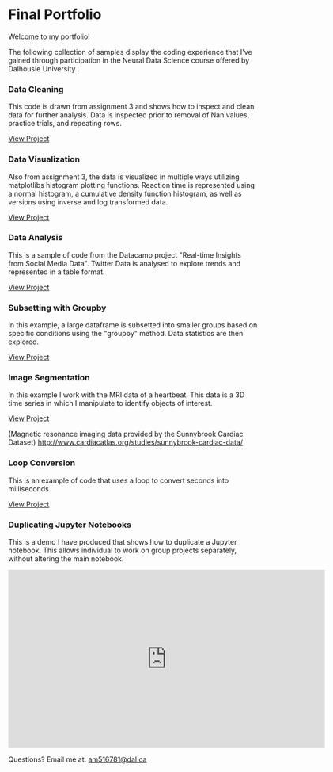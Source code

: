 # Final Portfolio
Welcome to my portfolio!

The following collection of samples display the coding experience that I've gained through participation in the Neural Data Science course offered by Dalhousie University .


### Data Cleaning 
This code is drawn from assignment 3 and shows how to inspect and clean data for further analysis. Data is inspected prior to removal of Nan values, practice trials, and repeating rows.

[View Project](clean.md)


### Data Visualization 
Also from assignment 3, the data is visualized in multiple ways utilizing matplotlibs histogram plotting functions. Reaction time is represented using a normal histogram, a cumulative density function histogram, as well as versions using inverse and log transformed data.

[View Project](hist.md)

### Data Analysis 
This is a sample of code from the Datacamp project "Real-time Insights from Social Media Data". Twitter Data is analysed to explore trends and represented in a table format. 

[View Project](twitter.md)

### Subsetting with Groupby 
In this example, a large dataframe is subsetted into smaller groups based on specific conditions using the "groupby" method. Data statistics are then explored.

[View Project](group.md)

### Image Segmentation 
In this example I work with the MRI data of a heartbeat. This data is a 3D time series in which I manipulate to identify objects of interest. 

[View Project](mri.md)

(Magnetic resonance imaging data provided by the Sunnybrook Cardiac Dataset) 
http://www.cardiacatlas.org/studies/sunnybrook-cardiac-data/ 


### Loop Conversion

This is an example of code that uses a loop to convert seconds into milliseconds.

[View Project](Loop.md)



### Duplicating Jupyter Notebooks

This is a demo I have produced that shows how to duplicate a Jupyter notebook. This allows individual to work on group projects separately, without altering the main notebook.

<iframe width="640" height="360" src="https://web.microsoftstream.com/embed/video/f6d9020c-451c-471b-a231-06fda47cf8bf?autoplay=false&amp;showinfo=false" allowfullscreen style="border:none;"></iframe>

Questions? Email me at:
[am516781@dal.ca](mailto:am516781@dal.ca)
